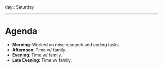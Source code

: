 day:: Saturday

---

# Agenda

- **Morning**: Worked on misc research and coding tasks.
- **Afternoon**: Time w/ family.
- **Evening**: Time w/ family.
- **Late Evening**: Time w/ family.

